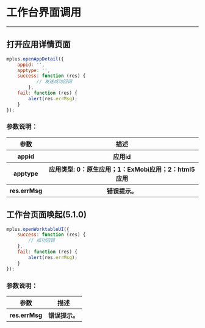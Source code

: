 # 工作台界面调用

---
<h2 id="cid_0">打开应用详情页面</h2>

```JavaScript
mplus.openAppDetail({
    appid: '', 
    apptype: '',
    success: function (res) { 
           // 发送成功回调
        },
    fail: function (res) {
        alert(res.errMsg);
    }
});

```
### 参数说明：

<table>
  <tr>
    <th>参数</th>
    <th>描述</th>
  </tr>
    <tr>
    <th>appid</th>
    <th>应用id</th>
  </tr>
  <tr>
    <th>apptype</th>
    <th>应用类型: 0：原生应用；1：ExMobi应用；2：html5应用</th>
  </tr>
  <tr>
    <th>res.errMsg</th>
    <th>错误提示。</th>
  </tr>
</table>

<h2 id="cid_0">工作台页面唤起(5.1.0)</h2>

```JavaScript
mplus.openWorktableUI({
    success: function (res) {
    	// 成功回调
    },
    fail: function (res) {
        alert(res.errMsg);
    }
});


```

### 参数说明：

<table>
  <tr>
    <th>参数</th>
    <th>描述</th>
  <tr>
    <th>res.errMsg</th>
    <th>错误提示。</th>
  </tr>
</table>